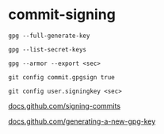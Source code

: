 # commit-signing

```
gpg --full-generate-key

gpg --list-secret-keys

gpg --armor --export <sec>

git config commit.gpgsign true

git config user.signingkey <sec>
```

[docs.github.com/signing-commits](https://docs.github.com/en/authentication/managing-commit-signature-verification/signing-commits)

[docs.github.com/generating-a-new-gpg-key](https://docs.github.com/en/authentication/managing-commit-signature-verification/generating-a-new-gpg-key)
